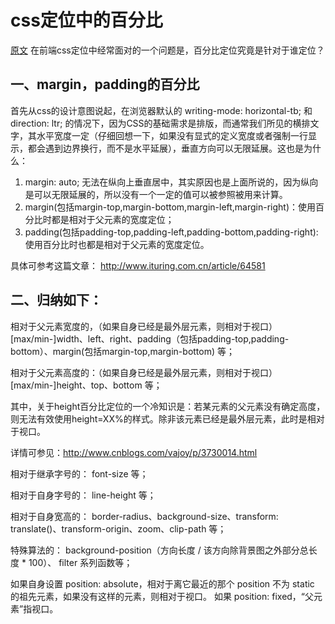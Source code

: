 # css定位中的百分比
[原文](http://www.cnblogs.com/bobodeboke/p/6907160.html)
在前端css定位中经常面对的一个问题是，百分比定位究竟是针对于谁定位？

## 一、margin，padding的百分比

首先从css的设计意图说起，在浏览器默认的 writing-mode: horizontal-tb; 和 direction: ltr; 的情况下，因为CSS的基础需求是排版，而通常我们所见的横排文字，其水平宽度一定（仔细回想一下，如果没有显式的定义宽度或者强制一行显示，都会遇到边界换行，而不是水平延展），垂直方向可以无限延展。这也是为什么：

1. margin: auto; 无法在纵向上垂直居中，其实原因也是上面所说的，因为纵向是可以无限延展的，所以没有一个一定的值可以被参照被用来计算。
2. margin(包括margin-top,margin-bottom,margin-left,margin-right)：使用百分比时都是相对于父元素的宽度定位；
3. padding(包括padding-top,padding-left,padding-bottom,padding-right):使用百分比时也都是相对于父元素的宽度定位。

具体可参考这篇文章：
http://www.ituring.com.cn/article/64581

## 二、归纳如下：

相对于父元素宽度的，（如果自身已经是最外层元素，则相对于视口）
[max/min-]width、left、right、padding（包括padding-top,padding-bottom）、margin(包括margin-top,margin-bottom) 等；

相对于父元素高度的：（如果自身已经是最外层元素，则相对于视口）
[max/min-]height、top、bottom 等；

其中，关于height百分比定位的一个冷知识是：若某元素的父元素没有确定高度，则无法有效使用height=XX%的样式。除非该元素已经是最外层元素，此时是相对于视口。

详情可参见：http://www.cnblogs.com/vajoy/p/3730014.html

相对于继承字号的：
font-size 等；

相对于自身字号的：
line-height 等；

相对于自身宽高的：
border-radius、background-size、transform: translate()、transform-origin、zoom、clip-path 等；

特殊算法的：
background-position（方向长度 / 该方向除背景图之外部分总长度 * 100）、
filter 系列函数等；

如果自身设置 position: absolute，相对于离它最近的那个 position 不为 static 的祖先元素，如果没有这样的元素，则相对于视口。
如果 position: fixed，“父元素”指视口。
